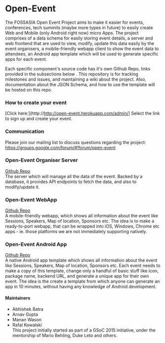# Open-Event
The FOSSASIA Open Event Project aims to make it easier for events, conferences, tech summits (maybe more types in future) to easily create Web and Mobile (only Android right now) micro Apps. The project comprises of a data schema for easily storing event details, a server and web frontend that are used to view, modify, update this data easily by the event organisers, a mobile-friendly webapp client to show the event data to attendees, an Android app template which will be used to generate specific apps for each event.   

Each specific component's source code has it's own Github Repo, links provided in the subsections below . This repository is for tracking milestones and issues, and maintaining a wiki about the project. Also, documentation about the JSON Schema, and how to use the template will be hosted on this repo. 

### How to create your event
[Click here:](http://http://open-event.herokuapp.com/admin/]
Select the link to sign up and create your event.
### Communication
Please join our mailing list to discuss questions regarding the project: https://groups.google.com/forum/#!forum/open-event

### Open-Event Organiser Server
[Github Repo](https://github.com/fossasia/open-event-orga-server)   
The server which will manage all the data of the event. Backed by a database, it provides API endpoints to fetch the data, and also to modify/update it.    

### Open-Event WebApp
[Github Repo](https://github.com/fossasia/open-event-webapp)   
A mobile-friendly webapp, which shows all information about the event like Sessions, Speakers, Map of location, Sponsors etc. The idea is to make a ready-to-port webapp, that can be wrapped into iOS, Windows, Chrome etc apps - ie. those platforms we are not immediately supporting natively.    

### Open-Event Android App
[Github Repo](https://github.com/fossasia/open-event-android)   
A native Android app template which shows all information about the event like Sessions, Speakers, Map of location, Sponsors etc. Each event needs to make a copy of this template, change only a handful of basic stuff like icon, package name, backend URL, and generate a unique app for their own event. The idea is the create a template from which anyone can generate an app in 10 minutes, without having any knowledge of Android development.    


#### Maintainers
 * Abhishek Batra  
 * Arnav Gupta   
 * Manan Wason     
 * Rafal Kowalski   
This project initially started as part of a GSoC 2015 initiative, under the mentorship of Mario Behling, Duke Leto and others.    
